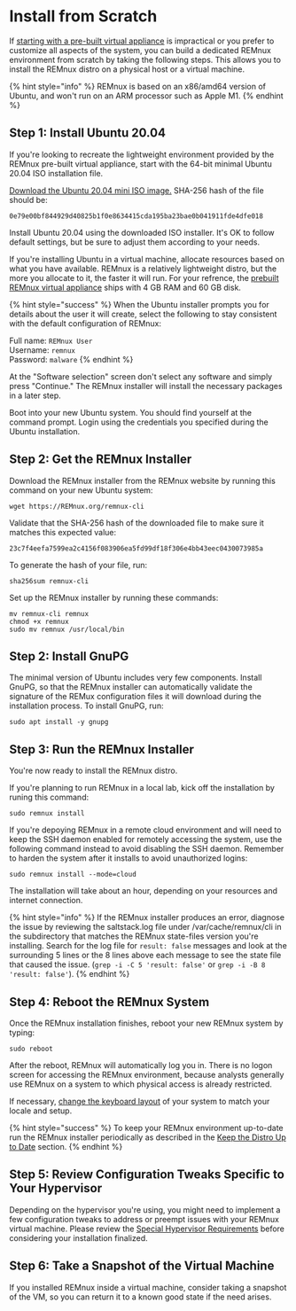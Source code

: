 # Install from Scratch

If [starting with a pre-built virtual appliance](get-virtual-appliance.md) is impractical or you prefer to customize all aspects of the system, you can build a dedicated REMnux environment from scratch by taking the following steps. This allows you to install the REMnux distro on a physical host or a virtual machine.

{% hint style="info" %}
REMnux is based on an x86/amd64 version of Ubuntu, and won't run on an ARM processor such as Apple M1.
{% endhint %}



## Step 1: Install Ubuntu 20.04 <a href="#install-ubuntu" id="install-ubuntu"></a>

If you're looking to recreate the lightweight environment provided by the REMnux pre-built virtual appliance, start with the 64-bit minimal Ubuntu 20.04 ISO installation file.

[Download the Ubuntu 20.04 mini ISO image.](http://archive.ubuntu.com/ubuntu/dists/focal/main/installer-amd64/current/legacy-images/netboot/mini.iso) SHA-256 hash of the file should be:

```
0e79e00bf844929d40825b1f0e8634415cda195ba23bae0b041911fde4dfe018
```

Install Ubuntu 20.04 using the downloaded ISO installer. It's OK to follow default settings, but be sure to adjust them according to your needs.

If you're installing Ubuntu in a virtual machine, allocate resources based on what you have available. REMnux is a relatively lightweight distro, but the more you allocate to it, the faster it will run. For your refrence, the [prebuilt REMnux virtual appliance](get-virtual-appliance.md) ships with 4 GB RAM and 60 GB disk.

{% hint style="success" %}
When the Ubuntu installer prompts you for details about the user it will create, select the following to stay consistent with the default configuration of REMnux:

Full name: `REMnux User`\
Username: `remnux`\
Password: `malware`
{% endhint %}

At the "Software selection" screen don't select any software and simply press "Continue." The REMnux installer will install the necessary packages in a later step.

Boot into your new Ubuntu system. You should find yourself at the command prompt. Login using the credentials you specified during the Ubuntu installation.

## Step 2: Get the REMnux Installer <a href="#get-remnux-installer" id="get-remnux-installer"></a>

Download the REMnux installer from the REMnux website by running this command on your new Ubuntu system:

```
wget https://REMnux.org/remnux-cli
```

Validate that the SHA-256 hash of the downloaded file to make sure it matches this expected value:

```
23c7f4eefa7599ea2c4156f083906ea5fd99df18f306e4bb43eec0430073985a
```

To generate the hash of your  file, run:

```
sha256sum remnux-cli
```

Set up the REMnux installer by running these commands:

```
mv remnux-cli remnux
chmod +x remnux
sudo mv remnux /usr/local/bin
```

## Step 2: Install GnuPG <a href="#install-gnupg" id="install-gnupg"></a>

The minimal version of Ubuntu includes very few components. Install GnuPG, so that the REMnux installer can automatically validate the signature of the REMux configuration files it will download during the installation process. To install GnuPG, run:

```
sudo apt install -y gnupg
```

## Step 3: Run the REMnux Installer <a href="#run-remnux-installer" id="run-remnux-installer"></a>

You're now ready to install the REMnux distro.

If you're planning to run REMnux in a local lab, kick off the installation by runing this command:

```
sudo remnux install
```

If you're depoying REMnux in a remote cloud environment and will need to keep the SSH daemon enabled for remotely accessing the system, use the following command instead to avoid disabling the SSH daemon. Remember to harden the system after it installs to avoid unauthorized logins:

```
sudo remnux install --mode=cloud
```

The installation will take about an hour, depending on your resources and internet connection.

{% hint style="info" %}
If the REMnux installer produces an error, diagnose the issue by reviewing the saltstack.log file under /var/cache/remnux/cli in the subdirectory that matches the REMnux state-files version you're installing. Search for the log file for `result: false` messages and look at the surrounding 5 lines or the 8 lines above each message to see the state file that caused the issue. (`grep -i -C 5 'result: false'` or `grep -i -B 8 'result: false'`).
{% endhint %}

## Step 4: Reboot the  REMnux System <a href="#reboot-remnux" id="reboot-remnux"></a>

Once the REMnux installation finishes, reboot your new REMnux system by typing:

```
sudo reboot
```

After the reboot, REMnux will automatically log you in. There is no logon screen for accessing the REMnux environment, because analysts generally use REMnux on a system to which physical access is already restricted.

If necessary, [change the keyboard layout](../tips/remnux-config-tips.md#keyboard-layout-change) of your system to match your locale and setup.

{% hint style="success" %}
To keep your REMnux environment up-to-date run the REMnux installer periodically as described in the [Keep the Distro Up to Date](keep-the-distro-up-to-date.md) section.
{% endhint %}

## Step 5: Review Configuration Tweaks Specific to Your Hypervisor <a href="#hypervisor-tweaks" id="hypervisor-tweaks"></a>

Depending on the hypervisor you're using, you might need to implement a few configuration tweaks to address or preempt issues with your REMnux virtual machine. Please review the [Special Hypervisor Requirements](get-virtual-appliance.md#hypervisor-requirements) before considering your installation finalized.

## Step 6: Take a Snapshot of the Virtual Machine <a href="#take-snapshot" id="take-snapshot"></a>

If you installed REMnux inside a virtual machine, consider taking a snapshot of the VM, so you can return it to a known good state if the need arises.
